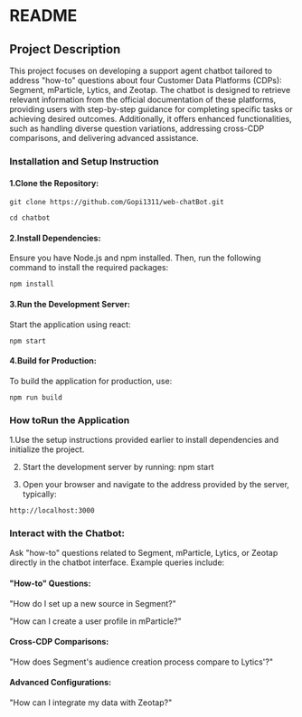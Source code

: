 # README 

## Project Description

This project focuses on developing a support agent chatbot tailored to address "how-to" questions about four Customer Data Platforms (CDPs): Segment, mParticle, Lytics, and Zeotap. The chatbot is designed to retrieve relevant information from the official documentation of these platforms, providing users with step-by-step guidance for completing specific tasks or achieving desired outcomes. Additionally, it offers enhanced functionalities, such as handling diverse question variations, addressing cross-CDP comparisons, and delivering advanced assistance.

### Installation and Setup Instruction

#### 1.Clone the Repository:

~~~
git clone https://github.com/Gopi1311/web-chatBot.git
~~~

~~~
cd chatbot
~~~

#### 2.Install Dependencies: 
  Ensure you have Node.js and npm installed. Then, run the following command to install the required packages:
~~~
npm install
~~~
#### 3.Run the Development Server: 
  Start the application using react:
~~~
npm start
~~~
#### 4.Build for Production:
To build the application for production, use:
~~~
npm run build
~~~

### How toRun the Application

1.Use the setup instructions provided earlier to install dependencies and initialize the project.

2. Start the development server by running: npm start
   
3. Open your browser and navigate to the address provided by the server, typically:
~~~
http://localhost:3000
~~~

### Interact with the Chatbot:

Ask "how-to" questions related to Segment, mParticle, Lytics, or Zeotap directly in the chatbot interface. Example queries include:

#### "How-to" Questions:

  "How do I set up a new source in Segment?"
  
  "How can I create a user profile in mParticle?"
  
#### Cross-CDP Comparisons:
  
  "How does Segment's audience creation process compare to Lytics'?"
  
#### Advanced Configurations:

  "How can I integrate my data with Zeotap?"

